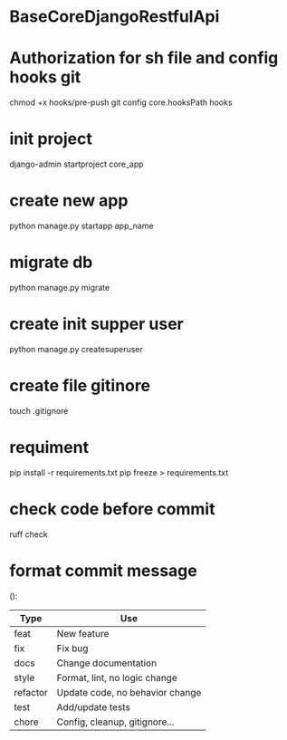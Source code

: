 # BaseCoreDjangoRestfulApi

# Authorization for sh file and config hooks git
chmod +x hooks/pre-push
git config core.hooksPath hooks

# init project
django-admin startproject core_app

# create new app
python manage.py startapp app_name

# migrate db
python manage.py migrate

# create init supper user
python manage.py createsuperuser

# create file gitinore
touch .gitignore

# requiment
pip install -r requirements.txt
pip freeze > requirements.txt

# check code before commit
ruff check

# format commit message 
<type>(<scope>): <short description>

Type        | Use
------------|-----------------------------------------------------
feat        | New feature
fix         | Fix bug
docs        | Change documentation
style       | Format, lint, no logic change
refactor    | Update code, no behavior change
test        | Add/update tests
chore       | Config, cleanup, gitignore...
